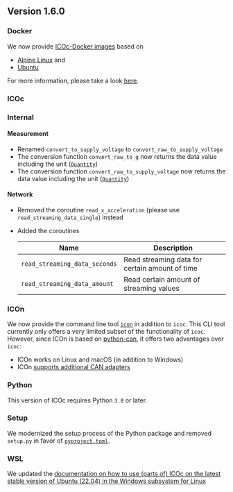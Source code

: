 ## Version 1.6.0

### Docker

We now provide [ICOc-Docker images](https://hub.docker.com/repositories/mytoolit) based on

- [Alpine Linux](https://github.com/MyTooliT/ICOc/blob/712556bd/Docker/Alpine/Dockerfile) and
- [Ubuntu](https://github.com/MyTooliT/ICOc/blob/712556bd/Docker/Ubuntu/Dockerfile)

For more information, please take a look [here](https://mytoolit.github.io/ICOc/#docker-on-linux).

### ICOc

### Internal

#### Measurement

- Renamed `convert_to_supply_voltage` to `convert_raw_to_supply_voltage`
- The conversion function `convert_raw_to_g` now returns the data value including the unit ([`Quantity`][])
- The conversion function `convert_raw_to_supply_voltage` now returns the data value including the unit ([`Quantity`][])

[`quantity`]: https://pint.readthedocs.io/en/stable/getting/tutorial.html#defining-a-quantity

#### Network

- Removed the coroutine `read_x_acceleration` (please use `read_streaming_data_single`) instead
- Added the coroutines

  | Name                          | Description                                    |
  | ----------------------------- | ---------------------------------------------- |
  | `read_streaming_data_seconds` | Read streaming data for certain amount of time |
  | `read_streaming_data_amount`  | Read certain amount of streaming values        |

### ICOn

We now provide the command line tool [`icon`](https://mytoolit.github.io/ICOc/#icon-cli-tool) in addition to `icoc`. This CLI tool currently only offers a very limited subset of the functionality of `icoc`. However, since ICOn is based on [python-can](https://python-can.readthedocs.io), it offers two advantages over `icoc`:

- ICOn works on Linux and macOS (in addition to Windows)
- ICOn [supports additional CAN adapters](https://python-can.readthedocs.io/en/master/interfaces.html)

### Python

This version of ICOc requires Python `3.8` or later.

### Setup

We modernized the setup process of the Python package and removed `setup.py` in favor of [`pyproject.toml`](https://pip.pypa.io/en/stable/reference/build-system/pyproject-toml/).

### WSL

We updated the [documentation on how to use (parts of) ICOc on the latest stable version of Ubuntu (22.04) in the Windows subsystem for Linux](https://mytoolit.github.io/ICOc/#windows-subsystem-for-linux-2)
